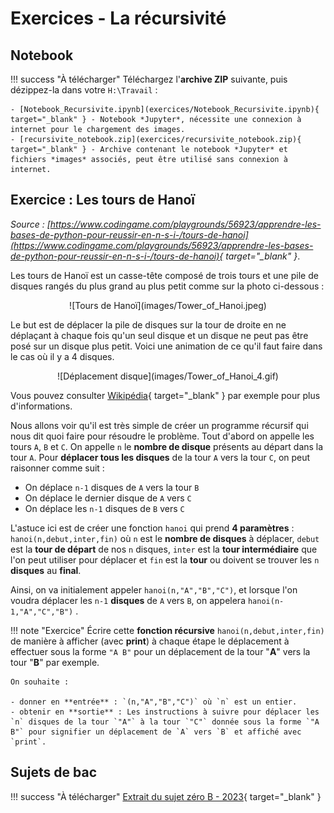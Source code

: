 # Exercices - La récursivité

## Notebook

!!! success "À télécharger"
    Téléchargez l'**archive ZIP** suivante, puis dézippez-la dans votre `H:\Travail` :

    - [Notebook_Recursivite.ipynb](exercices/Notebook_Recursivite.ipynb){ target="_blank" } - Notebook *Jupyter*, nécessite une connexion à internet pour le chargement des images. 
    - [recursivite_notebook.zip](exercices/recursivite_notebook.zip){ target="_blank" } - Archive contenant le notebook *Jupyter* et fichiers *images* associés, peut être utilisé sans connexion à internet.

## Exercice : Les tours de Hanoï

*Source : [https://www.codingame.com/playgrounds/56923/apprendre-les-bases-de-python-pour-reussir-en-n-s-i-/tours-de-hanoi](https://www.codingame.com/playgrounds/56923/apprendre-les-bases-de-python-pour-reussir-en-n-s-i-/tours-de-hanoi){ target="_blank" }*.

Les tours de Hanoï est un casse-tête composé de trois tours et une pile de disques rangés du plus grand au plus petit comme sur la photo ci-dessous :

<center>
![Tours de Hanoï](images/Tower_of_Hanoi.jpeg)
</center>

Le but est de déplacer la pile de disques sur la tour de droite en ne déplaçant à chaque fois qu'un seul disque et un disque ne peut pas être posé sur un disque plus petit. Voici une animation de ce qu'il faut faire dans le cas où il y a 4 disques.

<center>
![Déplacement disque](images/Tower_of_Hanoi_4.gif)
</center>

Vous pouvez consulter [Wikipédia](https://fr.wikipedia.org/wiki/Tours_de_Hano%C3%AF){ target="_blank" } par exemple pour plus d'informations.

Nous allons voir qu'il est très simple de créer un programme récursif qui nous dit quoi faire pour résoudre le problème. Tout d'abord on appelle les tours `A`, `B` et `C`. On appelle `n` le **nombre de disque** présents au départ dans la tour `A`. Pour **déplacer tous les disques** de la tour `A` vers la tour `C`, on peut raisonner comme suit :

- On déplace `n-1` disques de `A` vers la tour `B`
- On déplace le dernier disque de `A` vers `C`
- On déplace les `n-1` disques de `B` vers `C`

L'astuce ici est de créer une fonction `hanoi` qui prend **4 paramètres** : `hanoi(n,debut,inter,fin)` où `n` est le **nombre de disques** à déplacer, `debut` est la **tour de départ** de nos `n` disques, `inter` est la **tour intermédiaire** que l'on peut utiliser pour déplacer et `fin` est la **tour** ou doivent se trouver les `n` **disques** au **final**.

Ainsi, on va initialement appeler `hanoi(n,"A","B","C")`, et lorsque l'on voudra déplacer les `n-1` **disques** de `A` vers `B`, on appelera `hanoi(n-1,"A","C","B")` .

!!! note "Exercice"
    Écrire cette **fonction récursive** `hanoi(n,debut,inter,fin)` de manière à afficher (avec **print**) à chaque étape le déplacement à effectuer sous la forme `"A B"` pour un déplacement de la tour "**A**" vers la tour "**B**" par exemple.

    On souhaite :
    
    - donner en **entrée** : `(n,"A","B","C")` où `n` est un entier.
    - obtenir en **sortie** : Les instructions à suivre pour déplacer les `n` disques de la tour `"A"` à la tour `"C"` donnée sous la forme `"A B"` pour signifier un déplacement de `A` vers `B` et affiché avec `print`.


## Sujets de bac

!!! success "À télécharger"
    [Extrait du sujet zéro B - 2023](exercices/sujet_02.pdf){ target="_blank" }